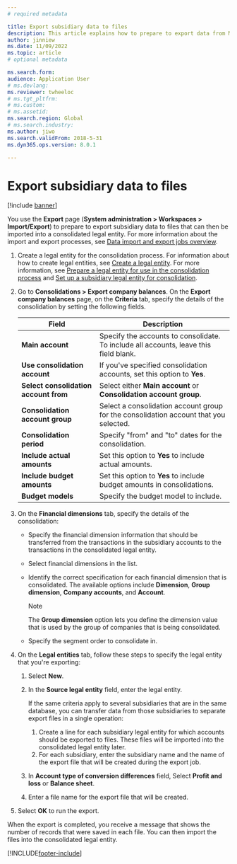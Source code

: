 ```yaml
---
# required metadata

title: Export subsidiary data to files
description: This article explains how to prepare to export data from Microsoft Dynamics 365 Finance and then import it into a consolidated legal entity.
author: jinniew
ms.date: 11/09/2022
ms.topic: article
# optional metadata

ms.search.form: 
audience: Application User
# ms.devlang: 
ms.reviewer: twheeloc
# ms.tgt_pltfrm: 
# ms.custom: 
# ms.assetid: 
ms.search.region: Global
# ms.search.industry: 
ms.author: jiwo
ms.search.validFrom: 2018-5-31
ms.dyn365.ops.version: 8.0.1

---
```


# Export subsidiary data to files

[!include [banner](../includes/banner.md)]

You use the **Export** page (**System administration \> Workspaces \> Import/Export**) to prepare to export subsidiary data to files that can then be imported into a consolidated legal entity. For more information about the import and export processes, see [Data import and export jobs overview](../../fin-ops-core/dev-itpro/data-entities/data-import-export-job.md).

1. Create a legal entity for the consolidation process. For information about how to create legal entities, see [Create a legal entity](../../fin-ops-core/fin-ops/organization-administration/tasks/create-legal-entity.md). For more information, see [Prepare a legal entity for use in the consolidation process](prepare-company-for-consolidation.md) and [Set up a subsidiary legal entity for consolidation](set-up-subsidiary-company-for-consolidation.md). 

2. Go to **Consolidations \> Export company balances**. On the **Export company balances** page, on the **Criteria** tab, specify the details of the consolidation by setting the following fields.

    | Field                             | Description |
    |-----------------------------------|-------|
    | **Main account**                      | Specify the accounts to consolidate. To include all accounts, leave this field blank. |
    | **Use consolidation account**         | If you've specified consolidation accounts, set this option to **Yes**. |
    | **Select consolidation account from** | Select either **Main account** or **Consolidation account group**. |
    | **Consolidation account group**       | Select a consolidation account group for the consolidation account that you selected. |
    | **Consolidation period**              | Specify "from" and "to" dates for the consolidation. |
    | **Include actual amounts**            | Set this option to **Yes** to include actual amounts. |
    | **Include budget amounts**            | Set this option to **Yes** to include budget amounts in consolidations. |
    | **Budget models**                     | Specify the budget model to include. |

3. On the **Financial dimensions** tab, specify the details of the consolidation:

    - Specify the financial dimension information that should be transferred from the transactions in the subsidiary accounts to the transactions in the consolidated legal entity.
    - Select financial dimensions in the list.
    - Identify the correct specification for each financial dimension that is consolidated. The available options include **Dimension**, **Group dimension**, **Company accounts**, and **Account**.

        > [!NOTE]
        > The **Group dimension** option lets you define the dimension value that is used by the group of companies that is being consolidated.

    - Specify the segment order to consolidate in.

4. On the **Legal entities** tab, follow these steps to specify the legal entity that you're exporting:

    1. Select **New**.
    2. In the **Source legal entity** field, enter the legal entity.

        If the same criteria apply to several subsidiaries that are in the same database, you can transfer data from those subsidiaries to separate export files in a single operation:

        1. Create a line for each subsidiary legal entity for which accounts should be exported to files. These files will be imported into the consolidated legal entity later.
        2. For each subsidiary, enter the subsidiary name and the name of the export file that will be created during the export job.

    3. In **Account type of conversion differences** field, Select **Profit and loss** or **Balance sheet**.
    4. Enter a file name for the export file that will be created.

5. Select **OK** to run the export.

When the export is completed, you receive a message that shows the number of records that were saved in each file. You can then import the files into the consolidated legal entity.


[!INCLUDE[footer-include](../../includes/footer-banner.md)]
